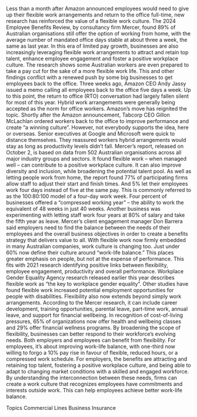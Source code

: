 Less than a month after Amazon announced employees would need to give up their flexible work arrangements and return to the office full-time, new research has reinforced the value of a flexible work culture.
The 2024 Employee Benefits Review, by consultancy firm Mercer, found 89% of Australian organisations still offer the option of working from home, with the average number of mandated office days stable at about three a week, the same as last year.
In this era of limited pay growth, businesses are also increasingly leveraging flexible work arrangements to attract and retain top talent, enhance employee engagement and foster a positive workplace culture.
The research shows some Australian workers are even prepared to take a pay cut for the sake of a more flexible work life. This and other findings conflict with a renewed push by some big businesses to get employees back to the office.
Three weeks ago, Amazon CEO Andy Jassy issued a memo calling all employees back to the office five days a week.
Up to this point, the return to office (RTO) conversation had largely fallen silent for most of this year. Hybrid work arrangements were generally being accepted as the norm for office workers.
Amazon’s move has reignited the topic. Shortly after the Amazon announcement, Tabcorp CEO Gillon McLachlan ordered workers back to the office to improve performance and create “a winning culture”.
However, not everybody supports the idea, here or overseas. Senior executives at Google and Microsoft were quick to distance themselves. They reassured workers hybrid arrangements would stay as long as productivity levels didn’t fall.
Mercer’s report, released on October 2, is based on data from 502 Australian organisations across all major industry groups and sectors. It found flexible work – when managed well – can contribute to a positive workplace culture. It can also improve diversity and inclusion, while broadening the potential talent pool.
As well as letting people work from home, the report found 77% of participating firms allow staff to adjust their start and finish times. And 5% let their employees work four days instead of five at the same pay. This is commonly referred to as the 100:80:100 model of a four-day work week.
Four percent of businesses offered a “compressed working year” – the ability to work the equivalent of 48 weeks in just 40 weeks. Another business was experimenting with letting staff work four years at 80% of salary and take the fifth year as leave.
Mercer’s client engagement manager Don Barrera said employers need to find the balance between the needs of their employees and the overall business objectives in order to create a benefits strategy that delivers value to all.
With flexible work now firmly embedded in many Australian companies, work culture is changing too.
Just under 60% now define their culture around “work-life balance.” This places greater emphasis on people, but not at the expense of performance.
This fits with 2021 research identifying positive links between flexibility, employee engagement, productivity and overall performance.
Workplace Gender Equality Agency research released earlier this year describes flexible work as “the key to workplace gender equality”.
Other studies have found flexible work increased potential employment opportunities for people with disabilities.
Flexibility also now extends beyond simply work arrangements. According to the Mercer research, it can include career development, training opportunities, parental leave, part-time work, annual leave, and support for financial wellbeing.
In recognition of cost-of-living pressures, 65% of organizations now offer health and wellbeing classes and 29% offer financial wellness programs. By broadening the scope of flexibility, businesses can better respond to their workforce’s evolving needs.
Both employers and employees can benefit from flexibility. For employees, it’s about improving work-life balance, with one-third now willing to forgo a 10% pay rise in favour of flexible, reduced hours, or a compressed work schedule.
For employers, the benefits are attracting and retaining top talent, fostering a positive workplace culture, and being able to adapt to changing market conditions with a skilled and engaged workforce.
By understanding the interconnection between these needs, firms can create a work culture that recognizes employees have commitments and interests outside work. This can help employees achieve better work-life balance.

Topics
Commercial Lines
Business Insurance
